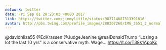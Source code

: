 ```yaml
---
network: twitter
date: Fri Sep 01 20:20:03 +0000 2017
link: https://twitter.com/jimmylittle/status/903714087313391616
avatar: http://pbs.twimg.com/profile_images/280307260/IMG_3651_2_normal.jpg
---
```


@davidnliza55 @EdKrassen @JudgeJeanine @realDonaldTrump “Losing a lot the last 10 yrs” is a conservative myth. Wage… https://t.co/T38k1ApoKc
